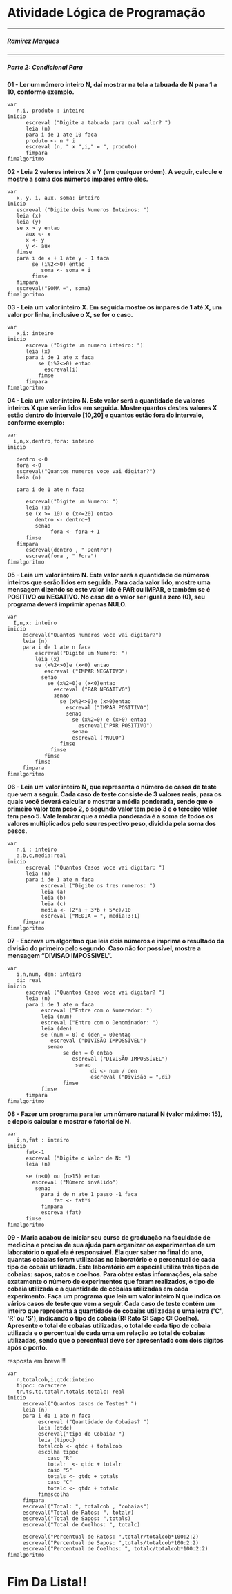 # Atividade Lógica de Programação
----------------------------------
##### Ramirez Marques
----------------------
##### Parte 2: Condicional Para

**01 - Ler um número inteiro N, daí mostrar na tela a tabuada de N para 1 a 10, conforme exemplo.**

```algoritmo "condicional_para1"
var
   n,i, produto : inteiro
inicio
      escreval ("Digite a tabuada para qual valor? ")
      leia (n)
      para i de 1 ate 10 faca
      produto <- n * i
      escreval (n, " x ",i," = ", produto)
      fimpara
fimalgoritmo
```

**02 - Leia 2 valores inteiros X e Y (em qualquer ordem). A seguir, calcule e mostre a soma dos números impares entre eles.**

```algoritmo "exercicio_para2"
var
   x, y, i, aux, soma: inteiro
inicio
   escreval ("Digite dois Numeros Inteiros: ")
   leia (x)
   leia (y)
   se x > y entao
      aux <- x
      x <- y
      y <- aux
   fimse
   para i de x + 1 ate y - 1 faca
        se (i%2<>0) entao
           soma <- soma + i
        fimse
   fimpara
   escreval("SOMA =", soma)
fimalgoritmo
```

**03 - Leia um valor inteiro X. Em seguida mostre os ímpares de 1 até X, um valor por linha, inclusive o X, se for o caso.**

```algoritmo "exercisio_para3"
var
   x,i: inteiro
inicio
      escreva ("Digite um numero inteiro: ")
      leia (x)
      para i de 1 ate x faca
          se (i%2<>0) entao
            escreval(i)
          fimse
      fimpara
fimalgoritmo
```

**04 - Leia um valor inteiro N. Este valor será a quantidade de valores inteiros X que serão lidos em seguida. Mostre quantos destes valores X estão dentro do intervalo [10,20] e quantos estão fora do intervalo, conforme exemplo:**

```algoritmo "exercisio_para4"
var
  i,n,x,dentro,fora: inteiro
inicio

   dentro <-0
   fora <-0
   escreval("Quantos numeros voce vai digitar?")
   leia (n)
   
   para i de 1 ate n faca
   
      escreval("Digite um Numero: ")
      leia (x)
      se (x >= 10) e (x<=20) entao
         dentro <- dentro+1
         senao
              fora <- fora + 1
      fimse
   fimpara
      escreval(dentro , " Dentro")
      escreva(fora , " Fora")
fimalgoritmo
```

**05 - Leia um valor inteiro N. Este valor será a quantidade de números inteiros que serão lidos em seguida. Para cada valor lido, mostre uma mensagem dizendo se este valor lido é PAR ou IMPAR, e também se é POSITIVO ou NEGATIVO. No caso de o valor ser igual a zero (0), seu programa deverá imprimir apenas NULO.**

```algoritmo "exercisio_para5"
var
  I,n,x: inteiro
inicio
     escreval("Quantos numeros voce vai digitar?")
     leia (n)
     para i de 1 ate n faca
         escreval("Digite um Numero: ")
         leia (x)
         se (x%2<>0)e (x<0) entao
            escreval ("IMPAR NEGATIVO")
           senao
             se (x%2=0)e (x<0)entao
               escreval ("PAR NEGATIVO")
               senao
                 se (x%2<>0)e (x>0)entao
                   escreval ("IMPAR POSITIVO")
                   senao
                     se (x%2=0) e (x>0) entao
                       escreval("PAR POSITIVO")
                     senao
                     escreval ("NULO")
                 fimse
              fimse
            fimse
         fimse
     fimpara
fimalgoritmo
```

**06 - Leia um valor inteiro N, que representa o número de casos de teste que vem a seguir. Cada caso de teste consiste de 3 valores reais, para os quais você deverá calcular e mostrar a média ponderada, sendo que o primeiro valor tem peso 2, o segundo valor tem peso 3 e o terceiro valor tem peso 5. Vale lembrar que a média ponderada é a soma de todos os valores multiplicados pelo seu respectivo peso, dividida pela soma dos pesos.**

```algoritmo "exercisio_para6"
var
   n,i : inteiro
   a,b,c,media:real
inicio
      escreval ("Quantos Casos voce vai digitar: ")
      leia (n)
      para i de 1 ate n faca
           escreval ("Digite os tres numeros: ")
           leia (a)
           leia (b)
           leia (c)
           media <- (2*a + 3*b + 5*c)/10
           escreval ("MEDIA = ", media:3:1)
     fimpara
fimalgoritmo
```

**07 - Escreva um algoritmo que leia dois números e imprima o resultado da divisão
do primeiro pelo segundo. Caso não for possível, mostre a mensagem “DIVISAO
IMPOSSIVEL”.**

```algoritmo "exercisio_para7"
var
   i,n,num, den: inteiro
   di: real
inicio
      escreval ("Quantos Casos voce vai digitar? ")
      leia (n)
      para i de 1 ate n faca
           escreval ("Entre com o Numerador: ")
           leia (num)
           escreval ("Entre com o Denominador: ")
           leia (den)
           se (num = 0) e (den = 0)entao
              escreval ("DIVISÃO IMPOSSÍVEL")
             senao
                  se den = 0 entao
                     escreval ("DIVISÃO IMPOSSÍVEL")
                      senao
                           di <- num / den
                           escreval ("Divisão = ",di)
                  fimse
           fimse
      fimpara
fimalgoritmo
```
**08 - Fazer um programa para ler um número natural N (valor máximo: 15), e depois
calcular e mostrar o fatorial de N.**

```algoritmo "exercisio_para8"
var
   i,n,fat : inteiro
inicio
      fat<-1
      escreval ("Digite o Valor de N: ")
      leia (n)
      
      se (n<0) ou (n>15) entao
        escreval ("Número inválido")
         senao
           para i de n ate 1 passo -1 faca
               fat <- fat*i
           fimpara
           escreva (fat)
      fimse
fimalgoritmo
```

**09 - Maria acabou de iniciar seu curso de graduação na faculdade de medicina e
precisa de sua ajuda para organizar os experimentos de um laboratório o qual ela é
responsável. Ela quer saber no final do ano, quantas cobaias foram utilizadas no
laboratório e o percentual de cada tipo de cobaia utilizada. Este laboratório em
especial utiliza três tipos de cobaias: sapos, ratos e coelhos. Para obter estas
informações, ela sabe exatamente o número de experimentos que foram realizados,
o tipo de cobaia utilizada e a quantidade de cobaias utilizadas em cada experimento.
Faça um programa que leia um valor inteiro N que indica os vários casos de teste
que vem a seguir. Cada caso de teste contém um inteiro que representa a
quantidade de cobaias utilizadas e uma letra ('C', 'R' ou 'S'), indicando o tipo de cobaia (R: Rato S: Sapo C: Coelho). Apresente o total de cobaias utilizadas, o total
de cada tipo de cobaia utilizada e o percentual de cada uma em relação ao total de
cobaias utilizadas, sendo que o percentual deve ser apresentado com dois dígitos
após o ponto.**

resposta em breve!!!

```algoritmo "exercisio_para9"
var
   n,totalcob,i,qtdc:inteiro
   tipoc: caractere
   tr,ts,tc,totalr,totals,totalc: real
inicio
     escreval("Quantos casos de Testes? ")
     leia (n)
     para i de 1 ate n faca
          escreval ("Quantidade de Cobaias? ")
          leia (qtdc)
          escreval("tipo de Cobaia? ")
          leia (tipoc)
          totalcob <- qtdc + totalcob
          escolha tipoc
             caso "R"
             totalr  <- qtdc + totalr
             caso "S"
             totals <- qtdc + totals
             caso "C"
             totalc <- qtdc + totalc
          fimescolha
     fimpara
     escreval("Total: ", totalcob , "cobaias")
     escreval("Total de Ratos: ", totalr)
     escreval("Total de Sapos: ",totals)
     escreval("Total de Coelhos: ", totalc)

     escreval("Percentual de Ratos: ",totalr/totalcob*100:2:2)
     escreval("Percentual de Sapos: ",totals/totalcob*100:2:2)
     escreval("Percentual de Coelhos: ", totalc/totalcob*100:2:2)
fimalgoritmo
```

# **Fim Da Lista!!**




